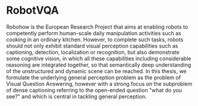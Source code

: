 # RobotVQA

   Robohow is the European Research Project that aims at enabling robots to competently perform human-scale daily manipulation activities such as cooking in an ordinary kitchen. However, to complete such tasks, robots should not only exhibit standard visual perception capabilities such as captioning, detection, localization or recognition, but also demonstrate some cognitive vision, in which all these capabilities including considerable reasoning are integrated together, so that semantically deep understanding of the unstructured and dynamic scene can be reached. 
   In this thesis, we formulate the underlying general perception problem as the problem of Visual Question Answering, however with a strong focus on the subproblem of dense captioning referring to the open-ended question "what do you see?" and which is central in tackling general perception.
